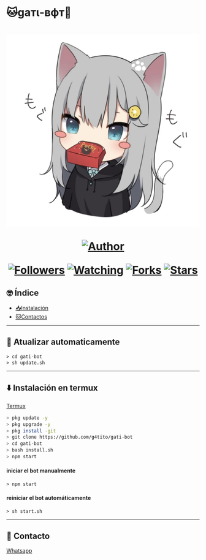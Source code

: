 # 🐱gaтι-вфт🤖
<h1 align="center">
    <p>
        <img src= "almacenamiento/imajenes/gati_2.jpg">
    </p>
    <p>
        <a href="https://github.com/g4tito"><img title="Author"    src="https://img.shields.io/badge/Author-gatito-purple.svg?style=for-the-badge&logo=github"></a>
    </p>
    <p>
        <a href="https://github.com/g4tito/followers"><img title="Followers" src="https://img.shields.io/github/followers/g4tito?color=blue&style=flat-square"></a>
        <a href="https://github.com/g4tito/gati-bot/watchers"><img title="Watching" src="https://img.shields.io/github/watchers/g4tito/gati-bot?label=Watchers&color=blue&style=flat-square"></a>
        <a href="https://github.com/g4tito/gati-bot/network/members"><img title="Forks" src="https://img.shields.io/github/forks/g4tito/gati-bot?color=blue&style=flat-square"></a>
        <a href="https://github.com/g4tito/gati-bot/stargazers/"><img title="Stars" src="https://img.shields.io/github/stars/g4tito/gati-bot?color=blue&style=flat-square"></a>
    </p>
</h1>

## 🤓 Índice
- [📥Instalación](#⬇️-Instalación)
- [🐱Contactos](#🥺-Contacto)

---------
## 🔄 Atualizar automaticamente

```
> cd gati-bot
> sh update.sh
```

---------

## ⬇️ Instalación en termux

[Termux](https://play.google.com/store/apps/details?id=com.termux&hl=pt_BR&gl=US)

```bash
> pkg update -y
> pkg upgrade -y
> pkg install -git
> git clone https://github.com/g4tito/gati-bot
> cd gati-bot
> bash install.sh
> npm start
```

#### iniciar el bot manualmente

```
> npm start
```

#### reiniciar el bot automáticamente

```
> sh start.sh
```

---------

## 🤝 Contacto

[Whatsapp](https://api.whatsapp.com/send/?phone=%2B51940617554&text&app_absent=0)



